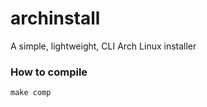 # archinstall
A simple, lightweight, CLI Arch Linux installer


<h3>How to compile</h3>
<code>make comp</code>
